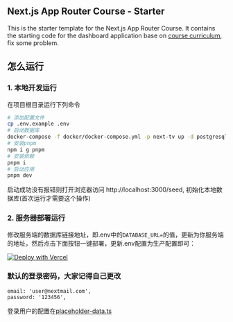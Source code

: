 ## Next.js App Router Course - Starter

This is the starter template for the Next.js App Router Course. It contains the starting code for the dashboard
application base on [course curriculum](https://nextjs.org/learn), fix some problem.

## 怎么运行

### 1. 本地开发运行

在项目根目录运行下列命令

```bash
# 添加配置文件
cp .env.example .env
# 启动数据库
docker-compose -f docker/docker-compose.yml -p next-tv up -d postgresql
# 安装pnpm
npm i g pnpm
# 安装依赖
pnpm i
# 启动应用
pnpm dev
```

启动成功没有报错则打开浏览器访问 http://localhost:3000/seed, 初始化本地数据库(首次运行才需要这个操作)

### 2. 服务器部署运行

修改服务端的数据库链接地址，即.env中的`DATABASE_URL=`的值，更新为你服务端的地址，然后点击下面按钮一键部署，更新.env配置为生产配置即可：

[![Deploy with Vercel](https://vercel.com/button)](https://vercel.com/new/clone?repository-url=https://github.com/bruceblink/nextTV)  

### 默认的登录密码，大家记得自己更改

    email: 'user@nextmail.com',
    password: '123456',

登录用户的配置在[placeholder-data.ts](app/lib/placeholder-data.ts)